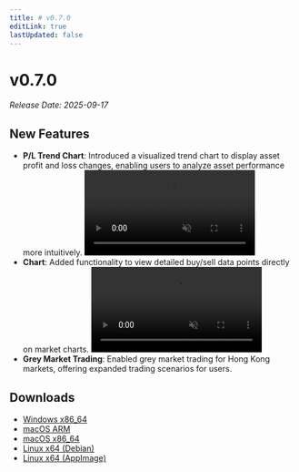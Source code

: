 ```yaml
---
title: # v0.7.0
editLink: true
lastUpdated: false
---
```


# v0.7.0 

_Release Date: 2025-09-17_

## New Features

- **P/L Trend Chart**: Introduced a visualized trend chart to display asset profit and loss changes, enabling users to analyze asset performance more intuitively.
  <video src="https://assets.lbctrl.com/uploads/e59c7b06-856b-45ac-b95f-9698b33da516/profitloss-trend-chart1.mp4" type="video/mp4" autoplay muted loop>Your browser does not support the video tag.</video>
- **Chart**: Added functionality to view detailed buy/sell data points directly on market charts.
  <video src="https://assets.lbctrl.com/uploads/b9e759b1-42d9-4c9d-a327-bad6e5880a24/chart-buy-sell-detail.mp4" type="video/mp4" autoplay muted loop>Your browser does not support the video tag.</video>
- **Grey Market Trading**: Enabled grey market trading for Hong Kong markets, offering expanded trading scenarios for users.

## Downloads

- [Windows x86_64](https://assets.lbkrs.com/github/release/longbridge-desktop/stable/longbridge-v0.7.0-windows-x86_64.exe)
- [macOS ARM](https://assets.lbkrs.com/github/release/longbridge-desktop/stable/longbridge-v0.7.0-macos-aarch64.dmg)
- [macOS x86_64](https://assets.lbkrs.com/github/release/longbridge-desktop/stable/longbridge-v0.7.0-macos-x86_64.dmg)
- [Linux x64 (Debian)](https://assets.lbkrs.com/github/release/longbridge-desktop/stable/longbridge-v0.7.0-linux-x86_64.deb)
- [Linux x64 (AppImage)](https://assets.lbkrs.com/github/release/longbridge-desktop/stable/longbridge-v0.7.0-linux-x86_64.AppImage)
